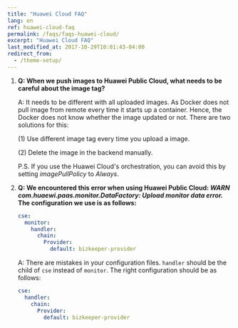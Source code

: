 ```yaml
---
title: "Huawei Cloud FAQ"
lang: en
ref: huawei-cloud-faq
permalink: /faqs/faqs-huawei-cloud/
excerpt: "Huawei Cloud FAQ"
last_modified_at: 2017-10-29T10:01:43-04:00
redirect_from:
  - /theme-setup/
---
```


1. **Q: When we push images to Huawei Public Cloud, what needs to be careful about the image tag?**

   A:  It needs to be different with all uploaded images. As Docker does not pull image from remote every time it starts up a container. Hence, the Docker does not know whether the image updated or not. There are two solutions for this:

   (1) Use different image tag every time you upload a image.

   (2) Delete the image in the backend manually.

   P.S. If you use the Huawei Cloud's orchestration, you can avoid this by setting *imagePullPolicy* to *Always*.

2. **Q: We encountered this error when using Huawei Public Cloud: *WARN com.huaewi.paas.monitor.DataFactory: Upload monitor data error.* The configuration we use is as follows:**

   ```yaml
   cse:
     monitor:
       handler:
         chain:
           Provider:
             default: bizkeeper-provider
   ```

   A: There are mistakes in your configuration files. `handler` should be the child of `cse` instead of `monitor`. The right configuration should be as follows:

   ```yaml
   cse:
     handler:
       chain:
         Provider:
           default: bizkeeper-provider
   ```
